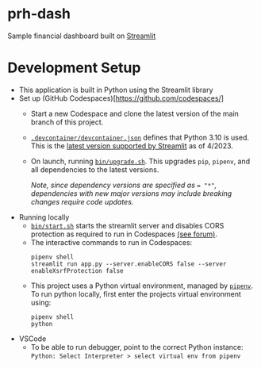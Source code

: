 # prh-dash

Sample financial dashboard built on [Streamlit](https://streamlit.io/)

# Development Setup

* This application is built in Python using the Streamlit library
* Set up (GitHub Codespaces)[https://github.com/codespaces/]
    * Start a new Codespace and clone the latest version of the main branch of this project.
    * [`.devcontainer/devcontainer.json`](.devcontainer/devcontainer.json) defines that Python 3.10 is used. This is the [latest version supported by Streamlit](https://docs.streamlit.io/streamlit-community-cloud/get-started/deploy-an-app) as of 4/2023.
    * On launch, running [`bin/upgrade.sh`](bin/upgrade.sh). This upgrades `pip`, `pipenv`, and all dependencies to the latest versions. 
    
        *Note, since dependency versions are specified as `= "*"`, dependencies with new major versions may include breaking changes require code updates.*
* Running locally
    * [`bin/start.sh`](bin/start.sh) starts the streamlit server and disables CORS protection as required to run in Codespaces [(see forum)](https://github.com/orgs/community/discussions/18038).
    * The interactive commands to run in Codespaces:
        ```
        pipenv shell
        streamlit run app.py --server.enableCORS false --server enableXsrfProtection false
        ```
    * This project uses a Python virtual environment, managed by [`pipenv`](https://pipenv-fork.readthedocs.io/en/latest/). To run python locally, first enter the projects virtual environment using: 
        ```
        pipenv shell
        python
        ````
* VSCode
    * To be able to run debugger, point to the correct Python instance: `Python: Select Interpreter > select virtual env from pipenv`